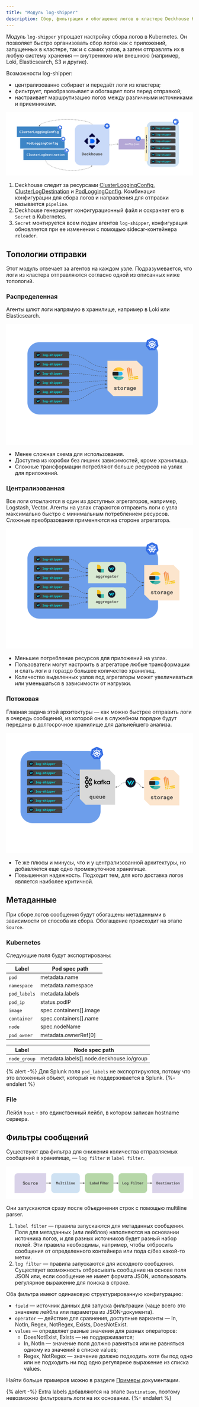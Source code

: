 ```yaml
---
title: "Модуль log-shipper"
description: Сбор, фильтрация и обогащение логов в кластере Deckhouse Kubernetes Platform.
---
```


Модуль `log-shipper` упрощает настройку сбора логов в Kubernetes. Он позволяет быстро организовать сбор логов как с приложений, запущенных в кластере, так и с самих узлов, а затем отправлять их в любую систему хранения — внутреннюю или внешнюю (например, Loki, Elasticsearch, S3 и другие).

Возможности log-shipper:

- централизованно собирает и передаёт логи из кластера;
- фильтрует, преобразовывает и обогащает логи перед отправкой;
- настраивает маршрутизацию логов между различными источниками и приемниками.

![log-shipper architecture](images/log_shipper_architecture.svg)
<!-- Исходник картинок: https://docs.google.com/drawings/d/1cOm5emdfPqWp9NT1UrB__TTL31lw7oCgh0VicQH-ouc/edit -->

1. Deckhouse следит за ресурсами [ClusterLoggingConfig](cr.html#clusterloggingconfig), [ClusterLogDestination](cr.html#clusterlogdestination) и [PodLoggingConfig](cr.html#podloggingconfig).
   Комбинация конфигурации для сбора логов и направления для отправки называется `pipeline`.
2. Deckhouse генерирует конфигурационный файл и сохраняет его в `Secret` в Kubernetes.
3. `Secret` монтируется всем подам агентов `log-shipper`, конфигурация обновляется при ее изменении с помощью sidecar-контейнера `reloader`.

## Топологии отправки

Этот модуль отвечает за агентов на каждом узле. Подразумевается, что логи из кластера отправляются согласно одной из описанных ниже топологий.

### Распределенная

Агенты шлют логи напрямую в хранилище, например в Loki или Elasticsearch.

![log-shipper distributed](images/log_shipper_distributed.svg)
<!-- Исходник картинок: https://docs.google.com/drawings/d/1FFuPgpDHUGRdkMgpVWXxUXvfZTsasUhEh8XNz7JuCTQ/edit -->

* Менее сложная схема для использования.
* Доступна из коробки без лишних зависимостей, кроме хранилища.
* Сложные трансформации потребляют больше ресурсов на узлах для приложений.

### Централизованная

Все логи отсылаются в один из доступных агрегаторов, например, Logstash, Vector.
Агенты на узлах стараются отправить логи с узла максимально быстро с минимальным потреблением ресурсов.
Сложные преобразования применяются на стороне агрегатора.

![log-shipper centralized](images/log_shipper_centralized.svg)
<!-- Исходник картинок: https://docs.google.com/drawings/d/1TL-YUBk0CKSJuKtRVV44M9bnYMq6G8FpNRjxGxfeAhQ/edit -->

* Меньшее потребление ресурсов для приложений на узлах.
* Пользователи могут настроить в агрегаторе любые трансформации и слать логи в гораздо большее количество хранилищ.
* Количество выделенных узлов под агрегаторы может увеличиваться или уменьшаться в зависимости от нагрузки.

### Потоковая

Главная задача этой архитектуры — как можно быстрее отправить логи в очередь сообщений, из которой они в служебном порядке будут переданы в долгосрочное хранилище для дальнейшего анализа.

![log-shipper stream](images/log_shipper_stream.svg)
<!-- Исходник картинок: https://docs.google.com/drawings/d/1R7vbJPl93DZPdrkSWNGfUOh0sWEAKnCfGkXOvRvK3mQ/edit -->

* Те же плюсы и минусы, что и у централизованной архитектуры, но добавляется еще одно промежуточное хранилище.
* Повышенная надежность. Подходит тем, для кого доставка логов является наиболее критичной.

## Метаданные

При сборе логов сообщения будут обогащены метаданными в зависимости от способа их сбора. Обогащение происходит на этапе `Source`.

### Kubernetes

Следующие поля будут экспортированы:

| Label        | Pod spec path           |
|--------------|-------------------------|
| `pod`        | metadata.name           |
| `namespace`  | metadata.namespace      |
| `pod_labels` | metadata.labels         |
| `pod_ip`     | status.podIP            |
| `image`      | spec.containers[].image |
| `container`  | spec.containers[].name  |
| `node`       | spec.nodeName           |
| `pod_owner`  | metadata.ownerRef[0]    |

| Label        | Node spec path                            |
|--------------|-------------------------------------------|
| `node_group` | metadata.labels[].node.deckhouse.io/group |

{% alert -%}
Для Splunk поля `pod_labels` не экспортируются, потому что это вложенный объект, который не поддерживается в Splunk.
{%- endalert %}

### File

Лейбл `host` - это единственный лейбл, в котором записан hostname сервера.

## Фильтры сообщений

Существуют два фильтра для снижения количества отправляемых сообщений в хранилище, — `log filter` и `label filter`.

![log-shipper pipeline](images/log_shipper_pipeline.svg)
<!-- Исходник картинок: https://docs.google.com/drawings/d/1SnC29zf4Tse4vlW_wfzhggAeTDY2o9wx9nWAZa_A6RM/edit -->

Они запускаются сразу после объединения строк с помощью multiline parser.

1. `label filter` — правила запускаются для метаданных сообщения. Поля для метаданных (или лейблов) наполняются на основании источника логов, и для разных источников будет разный набор полей. Эти правила необходимы, например, чтобы отбросить сообщения от определенного контейнера или пода с/без какой-то метки.
1. `log filter` — правила запускаются для исходного сообщения. Существует возможность отбрасывать сообщение на основе поля JSON или, если сообщение не имеет формата JSON, использовать регулярное выражение для поиска в строке.

Оба фильтра имеют одинаковую структурированную конфигурацию:

* `field` — источник данных для запуска фильтрации (чаще всего это значение лейбла или параметра из JSON-документа).
* `operator` — действие для сравнения, доступные варианты — In, NotIn, Regex, NotRegex, Exists, DoesNotExist.
* `values` — определяет разные значения для разных операторов:
  - DoesNotExist, Exists — не поддерживается;
  - In, NotIn — значение поля должно равняться или не равняться одному из значений в списке values;
  - Regex, NotRegex — значение должно подходить хотя бы под одно или не подходить ни под одно регулярное выражение из списка values.

Найти больше примеров можно в разделе [Примеры](examples.html) документации.

{% alert -%}
Extra labels добавляются на этапе `Destination`, поэтому невозможно фильтровать логи на их основании.
{%- endalert %}
